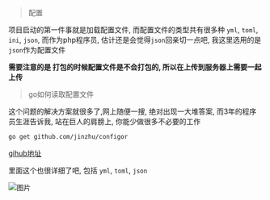 > 配置

项目启动的第一件事就是加载配置文件, 而配置文件的类型共有很多种 `yml`, `toml`, `ini`, `json`, 而作为php程序员, 估计还是会觉得`json`回亲切一点吧, 我这里选用的是`json`作为配置文件

**需要注意的是 打包的时候配置文件是不会打包的, 所以在上传到服务器上需要一起上传**

> go如何读取配置文件

这个问题的解决方案就很多了,网上随便一搜, 绝对出现一大堆答案, 而3年的程序员生涯告诉我, 站在巨人的肩膀上, 你能少做很多不必要的工作

```bash
go get github.com/jinzhu/configor
```

[gihub地址](https://github.com/jinzhu/configor)

里面这个也很详细了吧, 包括 `yml`, `toml`, `json` 

![图片](http://app.itruke.com/static/8cdf2910f0e5c6f1bd4647568aca87f6)